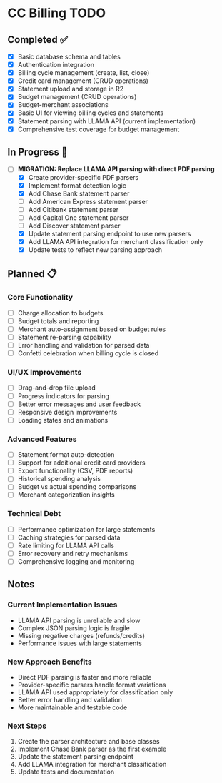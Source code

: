 # CC Billing TODO

## Completed ✅

- [x] Basic database schema and tables
- [x] Authentication integration
- [x] Billing cycle management (create, list, close)
- [x] Credit card management (CRUD operations)
- [x] Statement upload and storage in R2
- [x] Budget management (CRUD operations)
- [x] Budget-merchant associations
- [x] Basic UI for viewing billing cycles and statements
- [x] Statement parsing with LLAMA API (current implementation)
- [x] Comprehensive test coverage for budget management

## In Progress 🔄

- [ ] **MIGRATION: Replace LLAMA API parsing with direct PDF parsing**
  - [x] Create provider-specific PDF parsers
  - [x] Implement format detection logic
  - [x] Add Chase Bank statement parser
  - [ ] Add American Express statement parser
  - [ ] Add Citibank statement parser
  - [ ] Add Capital One statement parser
  - [ ] Add Discover statement parser
  - [x] Update statement parsing endpoint to use new parsers
  - [x] Add LLAMA API integration for merchant classification only
  - [x] Update tests to reflect new parsing approach

## Planned 📋

### Core Functionality

- [ ] Charge allocation to budgets
- [ ] Budget totals and reporting
- [ ] Merchant auto-assignment based on budget rules
- [ ] Statement re-parsing capability
- [ ] Error handling and validation for parsed data
- [ ] Confetti celebration when billing cycle is closed

### UI/UX Improvements

- [ ] Drag-and-drop file upload
- [ ] Progress indicators for parsing
- [ ] Better error messages and user feedback
- [ ] Responsive design improvements
- [ ] Loading states and animations

### Advanced Features

- [ ] Statement format auto-detection
- [ ] Support for additional credit card providers
- [ ] Export functionality (CSV, PDF reports)
- [ ] Historical spending analysis
- [ ] Budget vs actual spending comparisons
- [ ] Merchant categorization insights

### Technical Debt

- [ ] Performance optimization for large statements
- [ ] Caching strategies for parsed data
- [ ] Rate limiting for LLAMA API calls
- [ ] Error recovery and retry mechanisms
- [ ] Comprehensive logging and monitoring

## Notes

### Current Implementation Issues

- LLAMA API parsing is unreliable and slow
- Complex JSON parsing logic is fragile
- Missing negative charges (refunds/credits)
- Performance issues with large statements

### New Approach Benefits

- Direct PDF parsing is faster and more reliable
- Provider-specific parsers handle format variations
- LLAMA API used appropriately for classification only
- Better error handling and validation
- More maintainable and testable code

### Next Steps

1. Create the parser architecture and base classes
2. Implement Chase Bank parser as the first example
3. Update the statement parsing endpoint
4. Add LLAMA integration for merchant classification
5. Update tests and documentation
